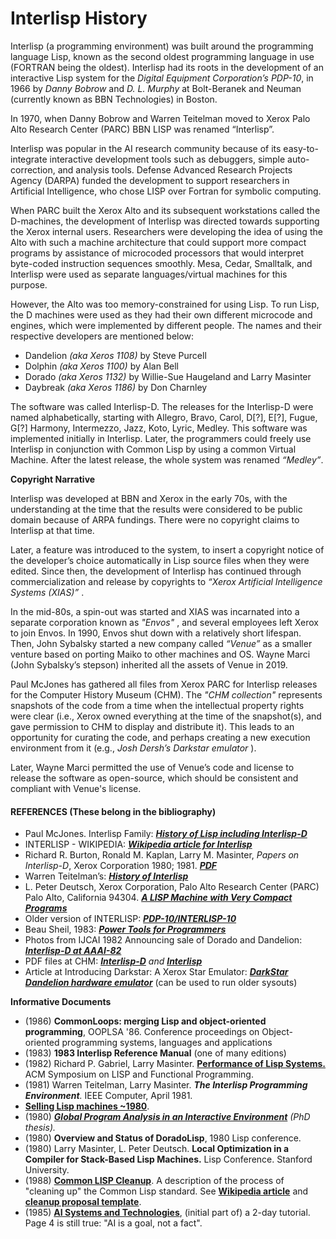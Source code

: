 # Interlisp History

Interlisp (a programming environment) was built around the programming language Lisp, known as the second oldest programming language in use (FORTRAN being the oldest). Interlisp had its roots in the development of an interactive Lisp system for the _Digital Equipment Corporation’s PDP-10_, in 1966 by _Danny Bobrow_ and _D. L. Murphy_ at Bolt-Beranek and Neuman (currently known as BBN Technologies) in Boston.

In 1970, when Danny Bobrow and Warren Teitelman moved to Xerox Palo Alto Research Center (PARC) BBN LISP was renamed “Interlisp”.

Interlisp was popular in the AI research community because of its easy-to-integrate interactive development tools such as debuggers, simple auto-correction, and analysis tools. Defense Advanced Research Projects Agency (DARPA) funded the development to support researchers in Artificial Intelligence, who chose LISP over Fortran for symbolic computing.

When PARC built the Xerox Alto and its subsequent workstations called the D-machines, the development of Interlisp was directed towards supporting the Xerox internal users. Researchers were developing the idea of using the Alto with such a machine architecture that could support more compact programs by assistance of microcoded processors that would interpret byte-coded instruction sequences smoothly. Mesa, Cedar, Smalltalk, and Interlisp were used as separate languages/virtual machines for this purpose.

However, the Alto was too memory-constrained for using Lisp. To run Lisp, the D machines were used as they had their own different microcode and engines, which were implemented by different people. The names and their respective developers are mentioned below:

* Dandelion _(aka Xeros 1108)_ by Steve Purcell
* Dolphin _(aka Xeros 1100)_ by Alan Bell
* Dorado _(aka Xeros 1132)_ by Willie-Sue Haugeland and Larry Masinter
* Daybreak _(aka Xeros 1186)_ by Don Charnley

The software was called Interlisp-D. The releases for the Interlisp-D were named alphabetically, starting with Allegro, Bravo, Carol, D\[?], E\[?], Fugue, G\[?] Harmony, Intermezzo, Jazz, Koto, Lyric, Medley. This software was implemented initially in Interlisp. Later, the programmers could freely use Interlisp in conjunction with Common Lisp by using a common Virtual Machine. After the latest release, the whole system was renamed _“Medley”_.

**Copyright Narrative**

Interlisp was developed at BBN and Xerox in the early 70s, with the understanding at the time that the results were considered to be public domain because of ARPA fundings. There were no copyright claims to Interlisp at that time.

Later, a feature was introduced to the system, to insert a copyright notice of the developer’s choice automatically in Lisp source files when they were edited. Since then, the development of Interlisp has continued through commercialization and release by copyrights to _“Xerox Artificial Intelligence Systems (XIAS)”_ .

In the mid-80s, a spin-out was started and XIAS was incarnated into a separate corporation known as _"Envos"_ , and several employees left Xerox to join Envos. In 1990, Envos shut down with a relatively short lifespan. Then, John Sybalsky started a new company called _“Venue”_ as a smaller venture based on porting Maiko to other machines and OS. Wayne Marci (John Sybalsky’s stepson) inherited all the assets of Venue in 2019.

Paul McJones has gathered all files from Xerox PARC for Interlisp releases for the Computer History Museum (CHM). The _"CHM collection"_ represents snapshots of the code from a time when the intellectual property rights were clear (i.e., Xerox owned everything at the time of the snapshot(s), and gave permission to CHM to display and distribute it). This leads to an opportunity for curating the code, and perhaps creating a new execution environment from it (e.g., _Josh Dersh’s Darkstar emulator_ ).

Later, Wayne Marci permitted the use of Venue’s code and license to release the software as open-source, which should be consistent and compliant with Venue's license.

#### REFERENCES (These belong in the bibliography) <a href="#_3mknv06c5qet" id="_3mknv06c5qet"></a>

* Paul McJones. Interlisp Family: [_**History of Lisp including Interlisp-D**_](http://www.softwarepreservation.org/projects/LISP/interlisp\_family#Interlisp-D\_)
* INTERLISP - WIKIPEDIA: [_**Wikipedia article for Interlisp**_](https://en.wikipedia.org/wiki/Interlisp)
* Richard R. Burton, Ronald M. Kaplan, Larry M. Masinter, _Papers on Interlisp-D_, Xerox Corporation 1980; 1981. [_**PDF**_](http://www.softwarepreservation.net/projects/LISP/interlisp-d/Papers\_On\_Interlisp-D.pdf)
* Warren Teitelman’s: [_**History of Interlisp**_](https://dl.acm.org/profile/81339532165)
* L. Peter Deutsch, Xerox Corporation, Palo Alto Research Center (PARC) Palo Alto, California 94304. [_**A LISP Machine with Very Compact Programs**_](http://citeseerx.ist.psu.edu/viewdoc/summary?doi=10.1.1.109.6660)
* Older version of INTERLISP: [_**PDP-10/INTERLISP-10**_](https://github.com/PDP-10/Interlisp-10)
* Beau Sheil, 1983: [_**Power Tools for Programmers**_](https://www.oreilly.com/library/view/readings-in-artificial/9780934613125/xhtml/B9780934613125500483.xhtml)
* Photos from IJCAI 1982 Announcing sale of Dorado and Dandelion: [_**Interlisp-D at AAAI-82**_](https://photos.app.goo.gl/826EbhnkQSl8rePE3)
* PDF files at CHM: [_**Interlisp-D**_](http://bitsavers.org/pdf/xerox/interlisp-d/) _and_ [_**Interlisp**_](http://bitsavers.org/pdf/xerox/interlisp/)
* Article at Introducing Darkstar: A Xerox Star Emulator: [_**DarkStar Dandelion hardware emulator**_](https://github.com/livingcomputermuseum/Darkstar) (can be used to run older sysouts)

**Informative Documents**

* (1986) **CommonLoops: merging Lisp and object-oriented programming**, OOPLSA '86. Conference proceedings on Object-oriented programming systems, languages and applications
* (1983) **1983 Interlisp Reference Manual** (one of many editions)
* (1982) Richard P. Gabriel, Larry Masinter. [**Performance of Lisp Systems.**](http://portal.acm.org/citation.cfm?id=802143) ACM Symposium on LISP and Functional Programming.
* (1981) Warren Teitelman, Larry Masinter. _**The Interlisp Programming Environment**._ IEEE Computer, April 1981.
* [**Selling Lisp machines \~1980**](https://larrymasinter.net/stefik-loops.pdf).
* (1980) [_**Global Program Analysis in an Interactive Environment**_](https://larrymasinter.net/thesis.pdf) _(PhD thesis)._
* (1980) **Overview and Status of DoradoLisp**, 1980 Lisp conference.
* (1980) Larry Masinter, L. Peter Deutsch. **Local Optimization in a Compiler for Stack-Based Lisp Machines.** Lisp Conference. Stanford University.
* (1988) [**Common LISP Cleanup**](http://www.softwarepreservation.org/projects/LISP/conference/iwoleas88/Masinter-CommonLispCleanup.pdf). A description of the process of "cleaning up" the Common Lisp standard. See [**Wikipedia article**](http://en.wikipedia.org/wiki/X3J13#Cleanup\_subcommittee) and [**cleanup proposal template**](https://larrymasinter.net/cl-cleanup-proposal.txt).
* (1985) [**AI Systems and Technologies**](https://larrymasinter.net/85-ai-tutorial.pdf), (initial part of) a 2-day tutorial. Page 4 is still true: "AI is a goal, not a fact".
